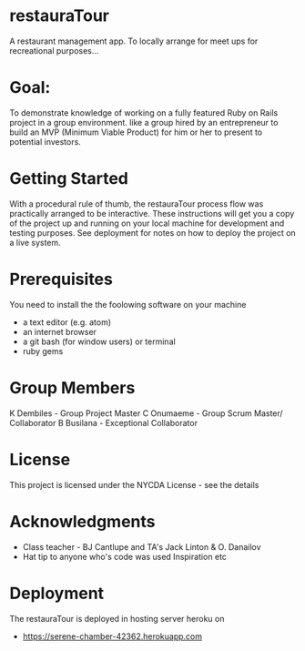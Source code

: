 # restauraTour

A restaurant management app. To locally arrange for meet ups for recreational purposes...

# Goal:

To demonstrate knowledge of working on a fully featured Ruby on Rails project in a group environment.
like a group hired by an entrepreneur to build an MVP (Minimum Viable Product) for him or her to present to potential investors.

# Getting Started
With a procedural rule of thumb, the restauraTour process flow was practically arranged to be interactive. These instructions will get you a copy of the project up and running on your local machine for development and testing purposes. See deployment for notes on how to deploy the project on a live system.

# Prerequisites

You need to install the the foolowing software on your machine
* a text editor (e.g. atom)
* an internet browser
* a git bash (for window users) or terminal
* ruby gems

# Group Members

K Dembiles - Group Project Master
C Onumaeme - Group Scrum Master/ Collaborator
B Busilana - Exceptional Collaborator

# License

This project is licensed under the NYCDA License - see the details

# Acknowledgments

* Class teacher - BJ Cantlupe and TA's Jack Linton & O. Danailov
* Hat tip to anyone who's code was used
Inspiration
etc
   
# Deployment
The restauraTour is deployed in hosting server heroku on
* https://serene-chamber-42362.herokuapp.com
